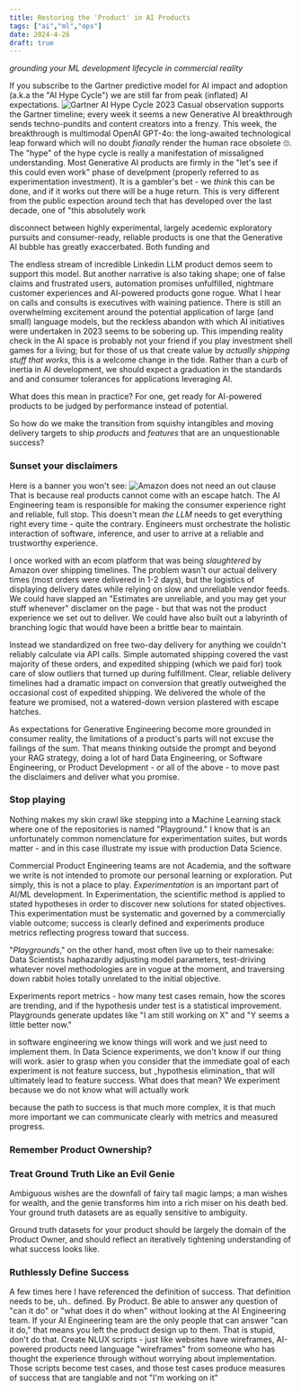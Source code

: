 ```yaml
---
title: Restoring the 'Product' in AI Products
tags: ["ai","ml","ops"]
date: 2024-4-26
draft: true
---
```

_grounding your ML development lifecycle in commercial reality_

If you subscribe to the Gartner predictive model for AI impact and adoption (a.k.a the "AI Hype Cycle") we are still far from peak (inflated) AI expectations.
![Gartner AI Hype Cycle 2023](https://emt.gartnerweb.com/ngw/globalassets/en/newsroom/images/graphs/swe-hc-image.png)
Casual observation supports the Gartner timeline; every week it seems a new Generative AI breakthrough sends techno-pundits and content creators into a frenzy. This week, the breakthrough is multimodal OpenAI GPT-4o: the long-awaited technological leap forward which will no doubt _fianally_ render the human race obsolete 🙄.
The "hype" of the hype cycle is really a manifestation of missaligned understanding.  Most Generative AI products are firmly in the "let's see if this could even work" phase of develpment (properly referred to as experimentation investment). It is a gambler's bet - we _think_ this can be done, and if it works out there will be a huge return. This is very different from the public expection around tech that has developed over the last decade, one of "this absolutely work 

 disconnect between highly experimental, largely acedemic exploratory pursuits and consumer-ready, reliable products is one that the Generative AI bubble has greatly exaccerbated. Both funding and  



The endless stream of incredible Linkedin LLM product demos seem to support this model. But another narrative is also taking shape; one of false claims and frustrated users, automation promises unfulfilled, nightmare customer experiences and AI-powered products gone rogue. What I hear on calls and consults is executives with waining patience. There is still an overwhelming excitement around the potential application of large (and small) language models, but the reckless abandon with which AI initiatives were undertaken in 2023 seems to be sobering up. This impending reality check in the AI space is probably not your friend if you play investment shell games for a living; but for those of us that create value by _actually shipping stuff that works_, this is a welcome change in the tide. Rather than a curb of inertia in AI development, we should expect a graduation in the standards and and consumer tolerances for applications leveraging AI.

What does this mean in practice? For one, get ready for AI-powered products to be judged by performance instead of potential.  

So how do we make the transition from squishy intangibles and moving delivery targets to ship _products_ and _features_ that are an unquestionable success?

### Sunset your disclaimers
Here is a banner you won't see:
![Amazon does not need an out clause](images/unreliable_software.png)
That is because real products cannot come with an escape hatch. The AI Engineering team is responsible for making the consumer experience right and reliable, full stop. This doesn't mean _the LLM_ needs to get everything right every time - quite the contrary. Engineers must orchestrate the holistic interaction of software, inference, and user to arrive at a reliable and trustworthy experience. 

I once worked with an ecom platform that was being _slaughtered_ by Amazon over shipping timelines. The problem wasn't our actual delivery times (most orders were delivered in 1-2 days), but the logistics of displaying delivery dates while relying on slow and unreliable vendor feeds. We could have slapped an "Estimates are unreliable, and you may get your stuff whenever" disclamer on the page - but that was not the product experience we set out to deliver. We could have also built out a labyrinth of branching logic that would have been a brittle bear to maintain. 

Instead we standardized on free two-day delivery for anything we couldn't reliably calculate via API calls. Simple automated shipping covered the vast majority of these orders, and expedited shipping (which we paid for) took care of slow outliers that turned up during fulfillment. Clear, reliable delivery timelines had a dramatic impact on conversion that greatly outweighed the occasional cost of expedited shipping. We delivered the whole of the feature we promised, not a watered-down version plastered with escape hatches. 

As expectations for Generative Engineering become more grounded in consumer reality, the limitations of a product's parts will not excuse the failings of the sum. That means thinking outside the prompt and beyond your RAG strategy, doing a lot of hard Data Engineering, or Software Engineering, or Product Development - or all of the above - to move past the disclaimers and deliver what you promise.


### Stop playing
Nothing makes my skin crawl like stepping into a Machine Learning stack where one of the repositories is named "Playground." I know that is an unfortunately common nomenclature for experimentation suites, but words matter - and in this case illustrate my issue with production Data Science. 

Commercial Product Engineering teams are not Academia, and the software we write is not intended to promote our personal learning or exploration. Put simply, this is not a place to play. 
_Experimentation_ is an important part of AI/ML development. In Experimentation, the scientific method is applied to stated hypotheses in order to discover new solutions for stated objectives. This experimentation must be systematic and governed by a commercially viable outcome; success is clearly defined and experiments produce metrics reflecting progress toward that success. 

"_Playgrounds_," on the other hand, most often live up to their namesake: Data Scientists haphazardly adjusting model parameters, test-driving whatever novel methodologies are in vogue at the moment, and traversing down rabbit holes totally unrelated to the initial objective. 
 
Experiments report metrics - how many test cases remain, how the scores are trending, and if the hypothesis under test is a statistical improvement. Playgrounds generate updates like "I am still working on X" and "Y seems a little better now." 

<replace>
in software engineering we know things will work and we just need to implement them. In Data Science experiments, we don't know if our thing will work. 
asier to grasp when you consider that the immediate goal of each experiment is not feature success, but _hypothesis elimination_ that will ultimately lead to feature success. What does that mean? We experiment because we do not know what will actually work

because the path to success is that much more complex, it is that much more important we can communicate clearly with metrics and measured progress. 
</replace>

### Remember Product Ownership?



### Treat Ground Truth Like an Evil Genie
Ambiguous wishes are the downfall of fairy tail magic lamps; a man wishes for wealth, and the genie transforms him into a rich miser on his death bed. Your ground truth datasets are as equally sensitive to ambiguity. 

Ground truth datasets for your product should be largely the domain of the Product Owner, and should reflect an iteratively tightening understanding of what success looks like. 

### Ruthlessly Define Success
A few times here I have referenced the definition of success. That definition needs to be, uh.. defined. By Product. Be able to answer any question of "can it do" or "what does it do when" without looking at the AI Engineering team. If your AI Engineering team are the only people that can answer "can it do," that means you left the product design up to them. That is stupid, don't do that. 
Create NLUX scripts - just like websites have wireframes, AI-powered products need language "wireframes" from someone who has thought the experience through without worrying about implementation. Those scripts become test cases, and those test cases produce measures of success that are tangiable and not "I'm working on it"


<!--stackedit_data:
eyJoaXN0b3J5IjpbMTA2NzkwMDkwMSwtMTYwOTY3MTEzLC02OT
g2MTM1MjAsLTUwOTM5MTc2OSwyMDg2MTM4NTk3LDMwOTk2NDc3
OCwtMjA1NjM1OTgyOSwxNTQzODY2NjU1LDkwNDcxNDk5NywtMz
M0MDMzMTcyLDkwMTkyNTc3MywtMTY3OTMwMDg0OSwtNDk0MTM4
MDMyLC0xNTI1ODU0MTcxLDEzNDgyODQyMzgsMzQ4MTM0NTM1LC
03NTMxODQ2NywtNjY5OTU4MDY0LC0xNjE1NzY2NDMsMTI4Njkz
NzA1NF19
-->